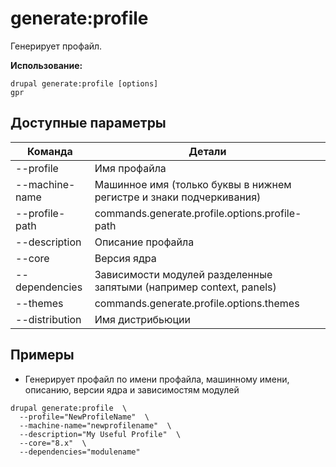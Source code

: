 # generate:profile
Генерирует профайл.

**Использование:**
```
drupal generate:profile [options]
gpr
```

## Доступные параметры
Команда | Детали
-------|-------------
--profile | Имя профайла
--machine-name | Машинное имя (только буквы в нижнем регистре и знаки подчеркивания)
--profile-path | commands.generate.profile.options.profile-path
--description | Описание профайла
--core | Версия ядра
--dependencies | Зависимости модулей разделенные запятыми (например context, panels)
--themes | commands.generate.profile.options.themes
--distribution | Имя дистрибьюции

## Примеры
* Генерирует профайл по имени профайла, машинному имени, описанию, версии ядра и зависимостям модулей
```
drupal generate:profile  \
  --profile="NewProfileName"  \
  --machine-name="newprofilename"  \
  --description="My Useful Profile"  \
  --core="8.x"  \
  --dependencies="modulename"
```
